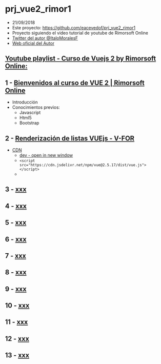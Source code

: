 # prj_vue2_rimor1
- 21/09/2018
- Este proyecto: https://github.com/eacevedof/prj_vue2_rimor1
- Proyecto siguiendo el video tutorial de youtube de Rimorsoft Online
- [Twitter del autor @ItaloMoralesF](https://twitter.com/ItaloMoralesF)
- [Web oficial del Autor](https://rimorsoft.com/)

## [Youtube playlist - Curso de Vuejs 2 by Rimorsoft Online:](https://www.youtube.com/playlist?list=PLhCiuvlix-rRfn75tEQHzsYaijqSpW_vt)

## 1 - [Bienvenidos al curso de VUE 2 | Rimorsoft Online](https://www.youtube.com/watch?v=omCGk5Qup9Q&index=2&list=PLhCiuvlix-rRfn75tEQHzsYaijqSpW_vt&t=0s)

- Introducción
- Conocimientos previos:
    - Javascript
    - Html5
    - Bootstrap

## 2 - [Renderización de listas VUEjs - V-FOR](https://www.youtube.com/watch?v=_RKC6a8-Ic0&list=PLhCiuvlix-rRfn75tEQHzsYaijqSpW_vt&index=2)
- [CDN](https://vuejs.org/v2/guide/installation.html#CDN)
    - [dev - open in new window](https://vuejs.org/js/vue.js)
    - `<script src="https://cdn.jsdelivr.net/npm/vue@2.5.17/dist/vue.js"></script>` 
    - 

## 3 - [xxx](yyy)
## 4 - [xxx](yyy)
## 5 - [xxx](yyy)
## 6 - [xxx](yyy)
## 7 - [xxx](yyy)
## 8 - [xxx](yyy)
## 9 - [xxx](yyy)
## 10 - [xxx](yyy)
## 11 - [xxx](yyy)
## 12 - [xxx](yyy)
## 13 - [xxx](yyy)